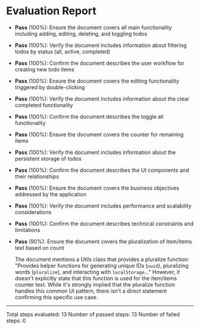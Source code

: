 # Evaluation Report

- **Pass** (100%): Ensure the document covers all main functionality including adding, editing, deleting, and toggling todos
- **Pass** (100%): Verify the document includes information about filtering todos by status (all, active, completed)
- **Pass** (100%): Confirm the document describes the user workflow for creating new todo items
- **Pass** (100%): Ensure the document covers the editing functionality triggered by double-clicking
- **Pass** (100%): Verify the document includes information about the clear completed functionality
- **Pass** (100%): Confirm the document describes the toggle all functionality
- **Pass** (100%): Ensure the document covers the counter for remaining items
- **Pass** (100%): Verify the document includes information about the persistent storage of todos
- **Pass** (100%): Confirm the document describes the UI components and their relationships
- **Pass** (100%): Ensure the document covers the business objectives addressed by the application
- **Pass** (100%): Verify the document includes performance and scalability considerations
- **Pass** (100%): Confirm the document describes technical constraints and limitations
- **Pass** (90%): Ensure the document covers the pluralization of item/items text based on count

    The document mentions a Utils class that provides a pluralize function: "Provides helper functions for generating unique IDs (`uuid`), pluralizing words (`pluralize`), and interacting with `localStorage`..." However, it doesn't explicitly state that this function is used for the item/items counter text. While it's strongly implied that the pluralize function handles this common UI pattern, there isn't a direct statement confirming this specific use case.

---

Total steps evaluated: 13
Number of passed steps: 13
Number of failed steps: 0